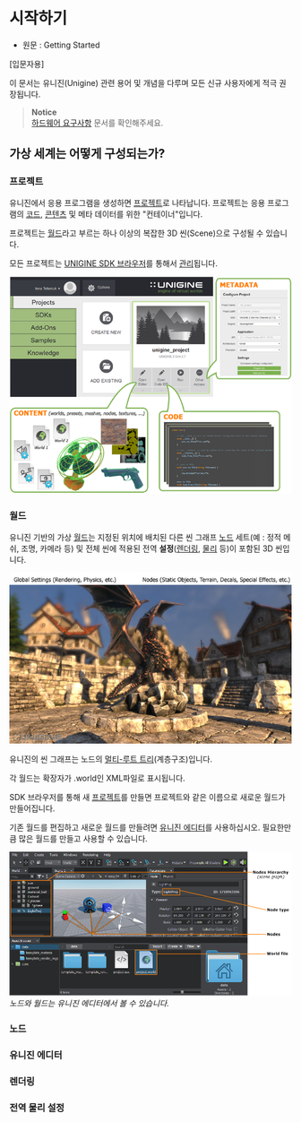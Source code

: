 # 시작하기

- 원문 : Getting Started

[입문자용]

이 문서는 유니진(Unigine) 관련 용어 및 개념을 다루며 모든 신규 사용자에게 적극 권장됩니다.

> <b>Notice</b>   
> [하드웨어 요구사항](./시스템%20요구사항.md) 문서를 확인해주세요.

## 가상 세계는 어떻게 구성되는가?

### 프로젝트

유니진에서 응용 프로그램을 생성하면 [프로젝트](../SDK%20브라우저/프로젝트.md)로 나타납니다. 프로젝트는 응용 프로그램의 [코드](../프로그래밍/프로그래밍.md), [콘텐츠](../콘텐츠%20제작/콘텐츠%20제작.md) 및 메타 데이터를 위한 "컨테이너"입니다.

프로젝트는 [월드](#월드)라고 부르는 하나 이상의 복잡한 3D 씬(Scene)으로 구성될 수 있습니다.

모든 프로젝트는 [UNIGINE SDK 브라우저](../SDK%20브라우저/SDK%20브라우저.md)를 통해서 [관리](./프로젝트%20워크플로우.md)됩니다.

<img src="./project_concept.png">

### 월드

유니진 기반의 가상 [월드](../유니진%20에디터/월드%20관리하기.md)는 지정된 위치에 배치된 다른 씬 그래프 [노드](#노드) 세트(예 : 정적 메쉬, 조명, 카메라 등) 및 전체 씬에 적용된 전역 <b>설정</b>([렌더링](#렌더링), [물리](#전역%20물리%20설정) 등)이 포함된 3D 씬입니다.

<img src="./structure.png">

유니진의 씬 그래프는 노드의 [멀티-루트 트리](../작동%20원리/가상%20월드%20구조.md#노드%20계층구조)(계층구조)입니다.

각 월드는 확장자가 .world인 XML파일로 표시됩니다.

SDK 브라우저를 통해 새 [프로젝트](#프로젝트)를 만들면 프로젝트와 같은 이름으로 새로운 월드가 만들어집니다.

기존 월드를 편집하고 새로운 월드를 만들려면 [유니진 에디터](#유니진%20에디터)를 사용하십시오. 필요한만큼 많은 월드를 만들고 사용할 수 있습니다.

<img src="./world_editor.png"> *노드와 월드는 유니진 에디터에서 볼 수 있습니다.*

### 노드

### 유니진 에디터

### 렌더링

### 전역 물리 설정